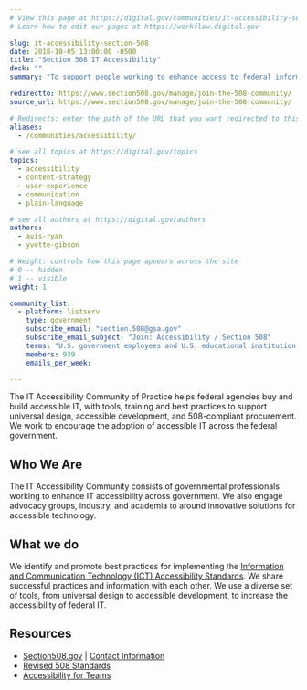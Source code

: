 ```yaml
---
# View this page at https://digital.gov/communities/it-accessibility-section-508
# Learn how to edit our pages at https://workflow.digital.gov

slug: it-accessibility-section-508
date: 2018-10-05 13:00:00 -0500
title: "Section 508 IT Accessibility"
deck: ""
summary: "To support people working to enhance access to federal information technology (IT), we identify and promote best practices for compliance with Section 508 law, and conformance to the Revised 508 Standards."

redirectto: https://www.section508.gov/manage/join-the-508-community/
source_url: https://www.section508.gov/manage/join-the-508-community/

# Redirects: enter the path of the URL that you want redirected to this page
aliases:
  - /communities/accessibility/

# see all topics at https://digital.gov/topics
topics:
  - accessibility
  - content-strategy
  - user-experience
  - communication
  - plain-language

# see all authors at https://digital.gov/authors
authors:
  - avis-ryan
  - yvette-gibson

# Weight: controls how this page appears across the site
# 0 -- hidden
# 1 -- visible
weight: 1

community_list:
  - platform: listserv
    type: government
    subscribe_email: "section.508@gsa.gov"
    subscribe_email_subject: "Join: Accessibility / Section 508"
    terms: "U.S. government employees and U.S. educational institution employees are eligible to join."
    members: 939
    emails_per_week:

---
```


The IT Accessibility Community of Practice helps federal agencies buy and build accessible IT, with tools, training and best practices to support universal design, accessible development, and 508-compliant procurement. We work to encourage the adoption of accessible IT across the federal government.

## Who We Are

The IT Accessibility Community consists of governmental professionals working to enhance IT accessibility across government. We also engage advocacy groups, industry, and academia to around innovative solutions for accessible technology.

## What we do

We identify and promote best practices for implementing the [Information and Communication Technology (ICT) Accessibility Standards](https://www.access-board.gov/guidelines-and-standards/communications-and-it/about-the-ict-refresh/final-rule/text-of-the-standards-and-guidelines). We share successful practices and information with each other. We use a diverse set of tools, from universal design to accessible development, to increase the accessibility of federal IT.

## Resources

- [Section508.gov](https://www.section508.gov) | [Contact Information](https://www.section508.gov/content/contact-us)
- [Revised 508 Standards](https://www.access-board.gov/guidelines-and-standards/communications-and-it/about-the-ict-refresh/final-rule/text-of-the-standards-and-guidelines)
- [Accessibility for Teams](https://accessibility.digital.gov)
